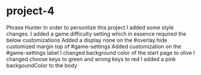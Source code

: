 # project-4
Phrase Hunter
In order to personlize this project I added some style changes.
I added a game difficulty setting which in essence required the below customizations
Added a display none on the #overlay.hide
customized margin top of #game-settings
Added customization on the #game-settings label
I changed background color of the start page to olive 
I changed choose keys to green and wrong keys to red 
I added a pink backgoundColor to the body 
